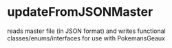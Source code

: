 # updateFromJSONMaster
 reads master file (in JSON format) and writes functional classes/enums/interfaces for use with PokemansGeaux
